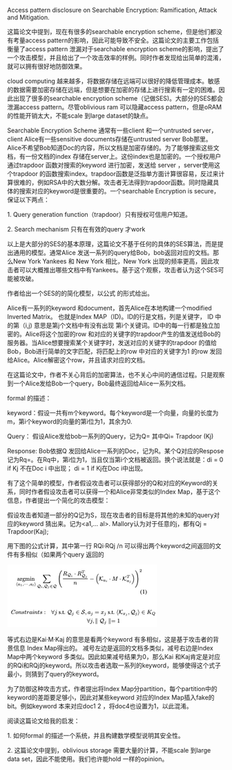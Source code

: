 Access pattern disclosure on Searchable Encryption: Ramification, Attack and Mitigation.

这篇论文中提到，现在有很多的searchable encryption scheme，但是他们都没有考量access pattern的影响，因此可能导致不安全。这篇论文的主要工作包括衡量了access pattern 泄漏对于searchable encryption scheme的影响，提出了一个攻击模型，并且给出了一个攻击效率的样例。同时作者发现给出简单的混淆，就可以拥有很好地防御效果。

cloud computing 越来越多，将数据存储在远端可以很好的降低管理成本。敏感的数据需要加密存储在远端，但是想要在加密的存储上进行搜索有一定的困难。因此出现了很多的searchable encryption scheme（记做SES)。大部分的SES都会泄漏access pattern。尽管oblivious ram 可以隐藏access pattern，但是oRAM的性能开销太大，不能scale 到large dataset的缺点。

Searchable Encryption Scheme 通常有一些client 和一个untrusted server，client Alice有一些sensitive documents存储在untrusted server Bob那里。Alice不希望Bob知道Doc的内容，所以文档是加密存储的。为了能够搜索这些文档，有一份文档的index 存储在server上。这份index也是加密的。一个授权用户通过trapdoor 函数对搜索的keyword 进行加密，发送给 server ，server使用这个trapdoor 的函数搜索index。trapdoor函数是泛指单方面计算很容易，反过来计算很难的，例如RSA中的大数分解。攻击者无法得到trapdoor函数。同时隐藏具体的搜索对应的keyword是很重要的。一个searchable Encryption is secure，保证以下两点：

1\. Query generation function（trapdoor）只有授权可信用户知道。

2\. Search mechanism 只有在有效的query 才work 

以上是大部分的SES的基本原理，这篇论文不基于任何的具体的SES算法，而是提出通用的模型。通常Alice 发送一系列的query给Bob，bob返回对应的文档。那么New York Yankees 和 New York 相比，New York 出现的频率更高，因此攻击者可以大概推出哪些文档中有Yankees。基于这个观察，攻击者认为这个SES可能被攻破。

作者给出一个SES的的简化模型，以公式 的形式给出。

Alice有一系列的keyword 和document，首先Alice在本地构建一个modified Inverted Matrix。 也就是Index MAP（ID)。ID的行是文档，列是关键字， ID 中的第（i,j) 意思是第j个文档中有没有出现 第i个关键词。ID中的每一行都是独立加密的。Alice将这个加密的row 和对应的关键字的trapdoor产生的值发送给Bob的服务器。当Alice想要搜索某个关键字时，发送对应的关键字的trapdoor 的值给Bob，Bob进行简单的文字匹配，将匹配上的row 中对应的关键字为1 的row 发回给Alice。Alice解密这个row，并且请求对应的文档。

在这篇论文中，作者不关心背后的加密算法，也不关心中间的通信过程。只是观察到一个Alice发给Bob一个query，Bob最终返回给Alice一系列文档。

formal 的描述：

keyword：假设一共有m个keyword。每个keyword是一个向量，向量的长度为m，第i个keyword的向量的第i位为1，其余为0.

Query： 假设Alice发给bob一系列的Query，记为Q=  其中Qi= Trapdoor (Kj)

Response: Bob依据Q 发回给Alice一系列的Doc，记为R。某个Q对应的Respose 记为Rq=。在Rq中，第i位为1，当且仅当第i个文档被返回。换个说法就是：di = 0 if Kj 不在Doc i 中出现； di = 1 if Kj在Doc i中出现。

有了这个简单的模型，作者假设攻击者可以获得部分的Q和对应的Keyword的关系，同时作者假设攻击者可以获得一个和Alice非常类似的Index Map，基于这个信息，作者提出一个简化的攻击模型：

假设攻击者知道一部分的Q记为S，现在攻击者的目标是将其他的未知的query对应的keyword 猜出来。记为\<a1,… al\>. Mallory认为对于任意的j，都有Qj = Trapdoor(Kaj);

用下图的公式计算，其中第一行 RQi·RQj /n 可以得出两个keyword之间返回的文件有多相似（如果两个query 返回的

![](resources/2E7E48398B34EC1CE3C3EF2325FD940E.jpg)

等式右边是Kai·M·Kaj 的意思是看两个keyword 有多相似，这是基于攻击者的背景信息 Index Map得出的。 减号左边是返回的文档多类似，减号右边是Index Map中两个keyword 多类似。因此如果减号结果为0，那么Kai 和Kaj肯定是对应的RQi和RQj的keyword。所以攻击者选取一系列的keyword，能够使得这个式子最小，则猜到了query的keyword。

为了防御这种攻击方式，作者提出将Index Map分partition，每个partition中的keyword的差距要足够小，因此对某些keyword 对应的Index Map插入fake的 bit。例如keyword 本来对应doc1 2 ，将doc4也设置为1，以此混淆。

阅读这篇论文给我的启发：

1\. 如何formal 的描述一个系统，并且构建数学模型说明其安全性。

2\. 这篇论文中提到，oblivious storage 需要大量的计算，不能scale 到large data set，因此不能使用。我们也许能hold 一样的opinion。
